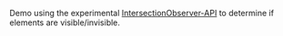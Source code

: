 Demo using the experimental [IntersectionObserver-API](https://developer.mozilla.org/en-US/docs/Web/API/Intersection_Observer_API)
to determine if elements are visible/invisible.
